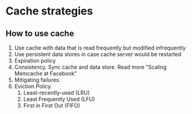 
# Cache strategies

## How to use cache
1. Use cache with data that is read frequently but modified infrequently
2. Use persistent data stores in case cache server would be restarted
3. Expiration policy
4. Consistency. Sync cache and data store. Read more "Scaling Memcache at Facebook"
5. Mitigating failures. 
6. Eviction Policy. 
	1. Least-recently-used (LRU)
	2. Least Frequently Used (LFU)
	3. First in First Out (FIFO)

